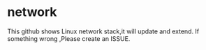 # network
This github shows Linux network stack,it will update and extend.
If something wrong ,Please create an ISSUE.
